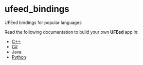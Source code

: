 # ufeed_bindings
UFEed bindings for popular languages

Read the following documentation to build your own **UFEed** app in:

* [C++](https://github.com/fix8mt/ufecppbinding)
* [C#](https://fix8mt.atlassian.net/wiki/spaces/FMT/pages/7798797/7.3+C+Adaptor)
* [Java](https://github.com/fix8mt/ufejavabinding)
* [Python ](https://github.com/fix8mt/ufepybinding)
